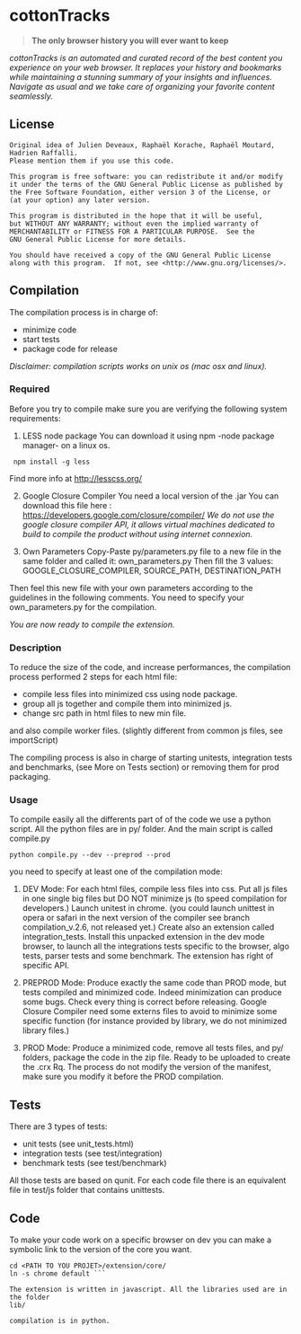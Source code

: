 cottonTracks
============

> **The only browser history you will ever want to keep**

*cottonTracks is an automated and curated record of the best content you experience on your web browser. It replaces your history and bookmarks while maintaining a stunning summary of your insights and influences. Navigate as usual and we take care of organizing your favorite content seamlessly.*


License
-------

    Original idea of Julien Deveaux, Raphaël Korache, Raphaël Moutard, Hadrien Raffalli.
    Please mention them if you use this code.

    This program is free software: you can redistribute it and/or modify
    it under the terms of the GNU General Public License as published by
    the Free Software Foundation, either version 3 of the License, or
    (at your option) any later version.

    This program is distributed in the hope that it will be useful,
    but WITHOUT ANY WARRANTY; without even the implied warranty of
    MERCHANTABILITY or FITNESS FOR A PARTICULAR PURPOSE.  See the
    GNU General Public License for more details.

    You should have received a copy of the GNU General Public License
    along with this program.  If not, see <http://www.gnu.org/licenses/>.
  
Compilation
-----------
The compilation process is in charge of:
- minimize code
- start tests
- package code for release

*Disclaimer: compilation scripts works on unix os (mac osx and linux).*

### Required

Before you try to compile make sure you are verifying the following system
requirements:

1. LESS node package
You can download it using npm -node package manager- on a linux os.

``` npm install -g less```

Find more info at http://lesscss.org/

2. Google Closure Compiler
You need a local version of the .jar You can download this file here :
https://developers.google.com/closure/compiler/
*We do not use the google closure compiler API, it allows virtual machines
dedicated to build to compile the product without using internet connexion.*

3. Own Parameters
Copy-Paste py/parameters.py file to a new file in the same folder and called it:
own_parameters.py
Then fill the 3 values: GOOGLE_CLOSURE_COMPILER, SOURCE_PATH, DESTINATION_PATH

Then feel this new file with your own parameters according to the guidelines in
the following comments.
You need to specify your own_parameters.py for the compilation.

*You are now ready to compile the extension.*

### Description
To reduce the size of the code, and increase performances, the compilation
process performed 2 steps for each html file:
 - compile less files into minimized css using node package.
 - group all js together and compile them into minimized js.
 - change src path in html files to new min file.

and also compile worker files. (slightly different from common js files,
see importScript)

The compiling process is also in charge of starting unitests, integration tests
and benchmarks, (see More on Tests section) or removing them for prod packaging.

### Usage
To compile easily all the differents part of of the code we use a python script.
All the python files are in py/ folder. And the main script is called compile.py

``` python compile.py --dev --preprod --prod ```

you need to specify at least one of the compilation mode:

1. DEV Mode:
For each html files, compile less files into css. Put all js files in one single
big files but DO NOT minimize js (to speed compilation for developers.)
Launch unitest in chrome. (you could launch unittest in opera or safari in the
next version of the compiler see branch compilation_v.2.6, not released yet.)
Create also an extension called integration_tests.
Install this unpacked extension in the dev mode browser, to launch all the
integrations tests specific to the browser, algo tests, parser tests and some
benchmark. The extension has right of specific API.

2. PREPROD Mode:
Produce exactly the same code than PROD mode, but tests compiled and minimized
code. Indeed minimization can produce some bugs. Check every thing is correct
before releasing.
Google Closure Compiler need some externs files to avoid to minimize some
specific function (for instance provided by library, we do not minimized
library files.)

3. PROD Mode:
Produce a minimized code, remove all tests files, and py/ folders, package the
code in the zip file. Ready to be uploaded to create the .crx
Rq. The process do not modify the version of the manifest, make sure you
modify it before the PROD compilation.


Tests
-----
There are 3 types of tests:
- unit tests (see unit_tests.html)
- integration tests (see test/integration)
- benchmark tests (see test/benchmark)

All those tests are based on qunit. For each code file there is an equivalent
file in test/js folder that contains unittests.

Code
----

To make your code work on a specific browser on dev you can make a symbolic link
to the version of the core you want.

```
cd <PATH TO YOU PROJET>/extension/core/
ln -s chrome default ```

The extension is written in javascript. All the libraries used are in the folder
lib/

compilation is in python.

